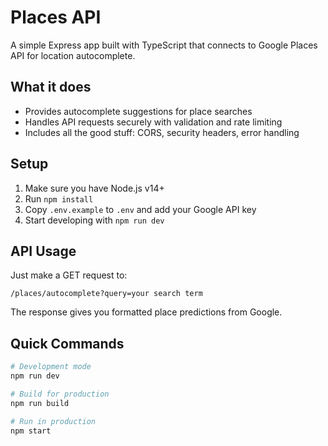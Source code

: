 # Places API

A simple Express app built with TypeScript that connects to Google Places API for location autocomplete.

## What it does

- Provides autocomplete suggestions for place searches
- Handles API requests securely with validation and rate limiting
- Includes all the good stuff: CORS, security headers, error handling

## Setup

1. Make sure you have Node.js v14+
2. Run `npm install`
3. Copy `.env.example` to `.env` and add your Google API key
4. Start developing with `npm run dev`

## API Usage

Just make a GET request to:
```
/places/autocomplete?query=your search term
```

The response gives you formatted place predictions from Google.

## Quick Commands

```bash
# Development mode
npm run dev

# Build for production
npm run build

# Run in production
npm start
```

